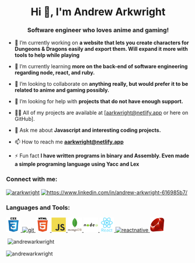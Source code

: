<h1 align="center">Hi 👋, I'm Andrew Arkwright</h1>
<h3 align="center">Software engineer who loves anime and gaming!</h3>

- 🔭 I’m currently working on **a website that lets you create characters for Dungeons & Dragons easily and export them. Will expand it more with tools to help while playing**

- 🌱 I’m currently learning **more on the back-end of software engineering regarding node, react, and ruby.**

- 👯 I’m looking to collaborate on **anything really, but would prefer it to be related to anime and gaming possibly.**

- 🤝 I’m looking for help with **projects that do not have enough support.**

- 👨‍💻 All of my projects are available at [aarkwright@netlify.app or here on GitHub].

- 💬 Ask me about **Javascript and interesting coding projects.**

- 📫 How to reach me **aarkwright@netlify.app**

- ⚡ Fun fact **I have written programs in binary and Assembly. Even made a simple programing language using Yacc and Lex**

<h3 align="left">Connect with me:</h3>
<p align="left">
<a href="https://twitter.com/ararkwright" target="blank"><img align="center" src="https://raw.githubusercontent.com/rahuldkjain/github-profile-readme-generator/master/src/images/icons/Social/twitter.svg" alt="ararkwright" height="30" width="40" /></a>
<a href="https://linkedin.com/in/https://www.linkedin.com/in/andrew-arkwright-616985b7/" target="blank"><img align="center" src="https://raw.githubusercontent.com/rahuldkjain/github-profile-readme-generator/master/src/images/icons/Social/linked-in-alt.svg" alt="https://www.linkedin.com/in/andrew-arkwright-616985b7/" height="30" width="40" /></a>
</p>

<h3 align="left">Languages and Tools:</h3>
<p align="left"> <a href="https://www.w3schools.com/css/" target="_blank" rel="noreferrer"> <img src="https://raw.githubusercontent.com/devicons/devicon/master/icons/css3/css3-original-wordmark.svg" alt="css3" width="40" height="40"/> </a> <a href="https://git-scm.com/" target="_blank" rel="noreferrer"> <img src="https://www.vectorlogo.zone/logos/git-scm/git-scm-icon.svg" alt="git" width="40" height="40"/> </a> <a href="https://www.w3.org/html/" target="_blank" rel="noreferrer"> <img src="https://raw.githubusercontent.com/devicons/devicon/master/icons/html5/html5-original-wordmark.svg" alt="html5" width="40" height="40"/> </a> <a href="https://developer.mozilla.org/en-US/docs/Web/JavaScript" target="_blank" rel="noreferrer"> <img src="https://raw.githubusercontent.com/devicons/devicon/master/icons/javascript/javascript-original.svg" alt="javascript" width="40" height="40"/> </a> <a href="https://www.mongodb.com/" target="_blank" rel="noreferrer"> <img src="https://raw.githubusercontent.com/devicons/devicon/master/icons/mongodb/mongodb-original-wordmark.svg" alt="mongodb" width="40" height="40"/> </a> <a href="https://nodejs.org" target="_blank" rel="noreferrer"> <img src="https://raw.githubusercontent.com/devicons/devicon/master/icons/nodejs/nodejs-original-wordmark.svg" alt="nodejs" width="40" height="40"/> </a> <a href="https://reactjs.org/" target="_blank" rel="noreferrer"> <img src="https://raw.githubusercontent.com/devicons/devicon/master/icons/react/react-original-wordmark.svg" alt="react" width="40" height="40"/> </a> <a href="https://reactnative.dev/" target="_blank" rel="noreferrer"> <img src="https://reactnative.dev/img/header_logo.svg" alt="reactnative" width="40" height="40"/> </a> <a href="https://www.ruby-lang.org/en/" target="_blank" rel="noreferrer"> <img src="https://raw.githubusercontent.com/devicons/devicon/master/icons/ruby/ruby-original.svg" alt="ruby" width="40" height="40"/> </a> </p>

<p>&nbsp;<img align="center" src="https://github-readme-stats.vercel.app/api?username=andrewarkwright&show_icons=true&locale=en" alt="andrewarkwright" /></p>

<p><img align="center" src="https://github-readme-streak-stats.herokuapp.com/?user=andrewarkwright&" alt="andrewarkwright" /></p>
